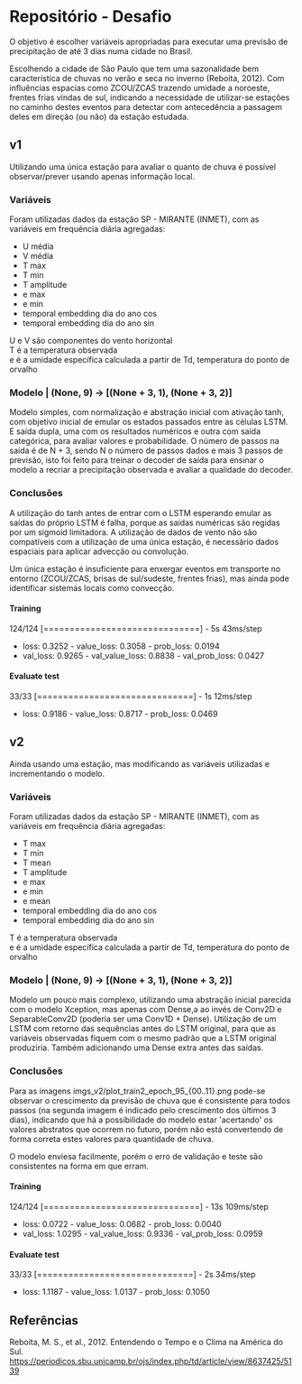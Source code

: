 # Repositório - Desafio

O objetivo é escolher variáveis apropriadas para executar uma previsão de precipitação de até 3 dias numa cidade no Brasil.

Escolhendo a cidade de São Paulo que tem uma sazonalidade bem característica de chuvas no verão e seca no inverno (Reboita, 2012).
Com influências espacias como ZCOU/ZCAS trazendo umidade a noroeste, frentes frias vindas de sul, indicando a necessidade de utilizar-se
estações no caminho destes eventos para detectar com antecedência a passagem deles em direção (ou não) da estação estudada.


## v1

Utilizando uma única estação para avaliar o quanto de chuva é possível observar/prever usando apenas informação local.

### Variáveis
Foram utilizadas dados da estação SP - MIRANTE (INMET), com as variáveis em frequência diária agregadas:
- U média
- V média
- T max
- T min
- T amplitude
- e max
- e min
- temporal embedding dia do ano cos
- temporal embedding dia do ano sin

U e V são componentes do vento horizontal  
T é a temperatura observada  
e é a umidade específica calculada a partir de Td, temperatura do ponto de orvalho  

### Modelo | (None, 9) -> [(None + 3, 1), (None + 3, 2)]
Modelo simples, com normalização e abstração inicial com ativação tanh, com objetivo inicial de emular os estados passados entre as células LSTM.
E saída dupla, uma com os resultados numéricos e outra com saída categórica, para avaliar valores e probabilidade.
O número de passos na saída é de N + 3, sendo N o número de passos dados e mais 3 passos de previsão, isto foi feito para treinar o decoder de saída para ensinar o modelo a recriar a precipitação observada e avaliar a qualidade do decoder.

### Conclusões
A utilização do tanh antes de entrar com o LSTM esperando emular as saídas do próprio LSTM é falha, porque as saídas numéricas são regidas por um sigmoid limitadora.
A utilização de dados de vento não são compatíveis com a utilização de uma única estação, é necessário dados espaciais para aplicar advecção ou convolução.

Um única estação é insuficiente para enxergar eventos em transporte no entorno (ZCOU/ZCAS, brisas de sul/sudeste, frentes frias), mas ainda pode identificar sistemas locais como convecção.

#### Training
124/124 [==============================] - 5s 43ms/step  
- loss: 0.3252 - value_loss: 0.3058 - prob_loss: 0.0194  
- val_loss: 0.9265 - val_value_loss: 0.8838 - val_prob_loss: 0.0427  

#### Evaluate test
33/33 [==============================] - 1s 12ms/step 
- loss: 0.9186 - value_loss: 0.8717 - prob_loss: 0.0469  


## v2

Ainda usando uma estação, mas modificando as variáveis utilizadas e incrementando o modelo.

### Variáveis
Foram utilizadas dados da estação SP - MIRANTE (INMET), com as variáveis em frequência diária agregadas:
- T max
- T min
- T mean
- T amplitude
- e max
- e min
- e mean
- temporal embedding dia do ano cos
- temporal embedding dia do ano sin

T é a temperatura observada  
e é a umidade específica calculada a partir de Td, temperatura do ponto de orvalho  

### Modelo | (None, 9) -> [(None + 3, 1), (None + 3, 2)]
Modelo um pouco mais complexo, utilizando uma abstração inicial parecida com o modelo Xception, mas apenas com Dense,a
ao invés de Conv2D e SeparableConv2D (poderia ser uma Conv1D + Dense). Utilização de um LSTM com retorno das sequências
antes do LSTM original, para que as variáveis observadas fiquem com o mesmo padrão que a LSTM original produziria.
Também adicionando uma Dense extra antes das saídas.

### Conclusões
Para as imagens imgs_v2/plot_train2_epoch_95_{00..11}.png pode-se observar o crescimento da previsão de chuva que é
consistente para todos passos (na segunda imagem é indicado pelo crescimento dos últimos 3 dias), indicando que há a
possibilidade do modelo estar 'acertando' os valores abstratos que ocorrem no futuro, porém não está convertendo de
forma correta estes valores para quantidade de chuva.

O modelo enviesa facilmente, porém o erro de validação e teste são consistentes na forma em que erram.

#### Training
124/124 [==============================] - 13s 109ms/step  
- loss: 0.0722 - value_loss: 0.0682 - prob_loss: 0.0040  
- val_loss: 1.0295 - val_value_loss: 0.9336 - val_prob_loss: 0.0959  

#### Evaluate test
33/33 [==============================] - 2s 34ms/step
- loss: 1.1187 - value_loss: 1.0137 - prob_loss: 0.1050


## Referências
Reboita, M. S., et al., 2012. Entendendo o Tempo e o Clima na América do Sul. https://periodicos.sbu.unicamp.br/ojs/index.php/td/article/view/8637425/5139
